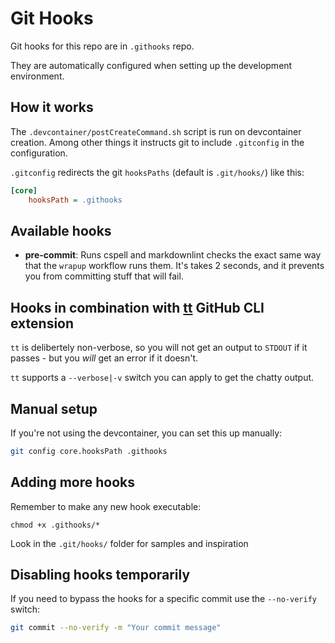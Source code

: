 # Git Hooks

Git hooks for this repo are in `.githooks` repo.

They are automatically configured when setting up the development environment.

## How it works

The `.devcontainer/postCreateCommand.sh` script is run on devcontainer creation. Among other things it instructs git to include `.gitconfig` in the configuration.

`.gitconfig` redirects the git `hooksPaths` (default is `.git/hooks/`) like this:

```ini
[core]
    hooksPath = .githooks
```

## Available hooks

- **pre-commit**: Runs cspell and markdownlint checks the exact same way that the `wrapup` workflow runs them. It's takes 2 seconds, and it prevents you from committing stuff that will fail.

## Hooks in combination with [tt](https://github.com/thetechcollective/gh-tt) GitHub CLI extension

`tt` is delibertely non-verbose, so you will not get an output to `STDOUT` if it passes - but you _will_ get an error if it doesn't.

`tt` supports a `--verbose|-v` switch you can apply to get the chatty output.

## Manual setup

If you're not using the devcontainer, you can set this up manually:

```bash
git config core.hooksPath .githooks
```

## Adding more hooks

Remember to make any new hook executable:

```shell
chmod +x .githooks/*
```

Look in the `.git/hooks/` folder for samples and inspiration

## Disabling hooks temporarily

If you need to bypass the hooks for a specific commit use the `--no-verify` switch:

```bash
git commit --no-verify -m "Your commit message"
```

